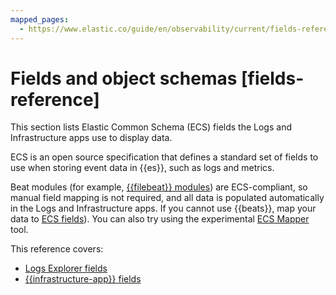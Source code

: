 ```yaml
---
mapped_pages:
  - https://www.elastic.co/guide/en/observability/current/fields-reference.html
---
```


# Fields and object schemas [fields-reference]

This section lists Elastic Common Schema (ECS) fields the Logs and Infrastructure apps use to display data.

ECS is an open source specification that defines a standard set of fields to use when storing event data in {{es}}, such as logs and metrics.

Beat modules (for example, [{{filebeat}} modules](beats://reference/filebeat/filebeat-modules.md)) are ECS-compliant, so manual field mapping is not required, and all data is populated automatically in the Logs and Infrastructure apps. If you cannot use {{beats}}, map your data to [ECS fields](asciidocalypse://docs/ecs/docs/reference/ecs-converting.md)). You can also try using the experimental [ECS Mapper](https://github.com/elastic/ecs-mapper) tool.

This reference covers:

* [Logs Explorer fields](/reference/observability/fields-and-object-schemas/logs-app-fields.md)
* [{{infrastructure-app}} fields](/reference/observability/fields-and-object-schemas/metrics-app-fields.md)



